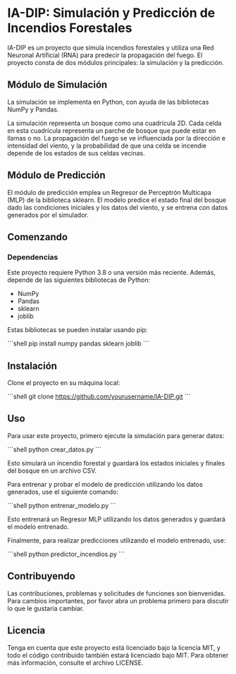 # IA-DIP: Simulación y Predicción de Incendios Forestales

IA-DIP es un proyecto que simula incendios forestales y utiliza una Red Neuronal Artificial (RNA) para predecir la propagación del fuego. El proyecto consta de dos módulos principales: la simulación y la predicción.

## Módulo de Simulación

La simulación se implementa en Python, con ayuda de las bibliotecas NumPy y Pandas.

La simulación representa un bosque como una cuadrícula 2D. Cada celda en esta cuadrícula representa un parche de bosque que puede estar en llamas o no. La propagación del fuego se ve influenciada por la dirección e intensidad del viento, y la probabilidad de que una celda se incendie depende de los estados de sus celdas vecinas.

## Módulo de Predicción

El módulo de predicción emplea un Regresor de Perceptrón Multicapa (MLP) de la biblioteca sklearn. El modelo predice el estado final del bosque dado las condiciones iniciales y los datos del viento, y se entrena con datos generados por el simulador.

## Comenzando

### Dependencias

Este proyecto requiere Python 3.8 o una versión más reciente. Además, depende de las siguientes bibliotecas de Python:

- NumPy
- Pandas
- sklearn
- joblib

Estas bibliotecas se pueden instalar usando pip:

\```shell
pip install numpy pandas sklearn joblib
\```

## Instalación

Clone el proyecto en su máquina local:

\```shell
git clone https://github.com/yourusername/IA-DIP.git
\```

## Uso

Para usar este proyecto, primero ejecute la simulación para generar datos:

\```shell
python crear_datos.py
\```

Esto simulará un incendio forestal y guardará los estados iniciales y finales del bosque en un archivo CSV.

Para entrenar y probar el modelo de predicción utilizando los datos generados, use el siguiente comando:

\```shell
python entrenar_modelo.py
\```

Esto entrenará un Regresor MLP utilizando los datos generados y guardará el modelo entrenado.

Finalmente, para realizar predicciones utilizando el modelo entrenado, use:

\```shell
python predictor_incendios.py
\```

## Contribuyendo

Las contribuciones, problemas y solicitudes de funciones son bienvenidas. Para cambios importantes, por favor abra un problema primero para discutir lo que le gustaría cambiar.

## Licencia

Tenga en cuenta que este proyecto está licenciado bajo la licencia MIT, y todo el código contribuido también estará licenciado bajo MIT. Para obtener más información, consulte el archivo LICENSE.
